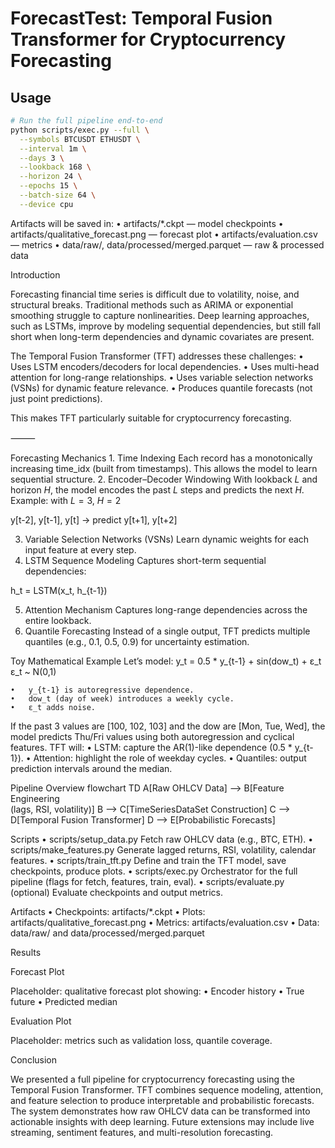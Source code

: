 # ForecastTest: Temporal Fusion Transformer for Cryptocurrency Forecasting

## Usage

```bash
# Run the full pipeline end-to-end
python scripts/exec.py --full \
  --symbols BTCUSDT ETHUSDT \
  --interval 1m \
  --days 3 \
  --lookback 168 \
  --horizon 24 \
  --epochs 15 \
  --batch-size 64 \
  --device cpu
```

Artifacts will be saved in:
•	artifacts/*.ckpt — model checkpoints
•	artifacts/qualitative_forecast.png — forecast plot
•	artifacts/evaluation.csv — metrics
•	data/raw/, data/processed/merged.parquet — raw & processed data


Introduction

Forecasting financial time series is difficult due to volatility, noise, and structural breaks. Traditional methods such as ARIMA or exponential smoothing struggle to capture nonlinearities. Deep learning approaches, such as LSTMs, improve by modeling sequential dependencies, but still fall short when long-term dependencies and dynamic covariates are present.

The Temporal Fusion Transformer (TFT) addresses these challenges:
	•	Uses LSTM encoders/decoders for local dependencies.
	•	Uses multi-head attention for long-range relationships.
	•	Uses variable selection networks (VSNs) for dynamic feature relevance.
	•	Produces quantile forecasts (not just point predictions).

This makes TFT particularly suitable for cryptocurrency forecasting.

⸻

Forecasting Mechanics
	1.	Time Indexing
Each record has a monotonically increasing time_idx (built from timestamps). This allows the model to learn sequential structure.
	2.	Encoder–Decoder Windowing
With lookback $L$ and horizon $H$, the model encodes the past $L$ steps and predicts the next $H$.
Example: with $L=3$, $H=2$

y[t-2], y[t-1], y[t] → predict y[t+1], y[t+2]

3.	Variable Selection Networks (VSNs)
Learn dynamic weights for each input feature at every step.
4.	LSTM Sequence Modeling
Captures short-term sequential dependencies:

h_t = LSTM(x_t, h_{t-1})

5.	Attention Mechanism
Captures long-range dependencies across the entire lookback.
6.	Quantile Forecasting
Instead of a single output, TFT predicts multiple quantiles (e.g., 0.1, 0.5, 0.9) for uncertainty estimation.

Toy Mathematical Example
Let’s model:
y_t = 0.5 * y_{t-1} + sin(dow_t) + ε_t
ε_t ~ N(0,1)

	•	y_{t-1} is autoregressive dependence.
	•	dow_t (day of week) introduces a weekly cycle.
	•	ε_t adds noise.

If the past 3 values are [100, 102, 103] and the dow are [Mon, Tue, Wed], the model predicts Thu/Fri values using both autoregression and cyclical features. TFT will:
	•	LSTM: capture the AR(1)-like dependence (0.5 * y_{t-1}).
	•	Attention: highlight the role of weekday cycles.
	•	Quantiles: output prediction intervals around the median.

Pipeline Overview
flowchart TD
  A[Raw OHLCV Data] --> B[Feature Engineering<br/>(lags, RSI, volatility)]
  B --> C[TimeSeriesDataSet Construction]
  C --> D[Temporal Fusion Transformer]
  D --> E[Probabilistic Forecasts]

Scripts
•	scripts/setup_data.py
Fetch raw OHLCV data (e.g., BTC, ETH).
•	scripts/make_features.py
Generate lagged returns, RSI, volatility, calendar features.
•	scripts/train_tft.py
Define and train the TFT model, save checkpoints, produce plots.
•	scripts/exec.py
Orchestrator for the full pipeline (flags for fetch, features, train, eval).
•	scripts/evaluate.py (optional)
Evaluate checkpoints and output metrics.

Artifacts
	•	Checkpoints: artifacts/*.ckpt
	•	Plots: artifacts/qualitative_forecast.png
	•	Metrics: artifacts/evaluation.csv
	•	Data: data/raw/ and data/processed/merged.parquet

Results

Forecast Plot

Placeholder: qualitative forecast plot showing:
	•	Encoder history
	•	True future
	•	Predicted median

Evaluation Plot

Placeholder: metrics such as validation loss, quantile coverage.

Conclusion

We presented a full pipeline for cryptocurrency forecasting using the Temporal Fusion Transformer. TFT combines sequence modeling, attention, and feature selection to produce interpretable and probabilistic forecasts. The system demonstrates how raw OHLCV data can be transformed into actionable insights with deep learning. Future extensions may include live streaming, sentiment features, and multi-resolution forecasting.
